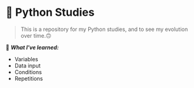 # 🐍 Python Studies

> This is a repository for my Python studies, and to see my evolution over time.🙃

📗 ***What I've learned:***

- Variables
- Data input
- Conditions
- Repetitions
